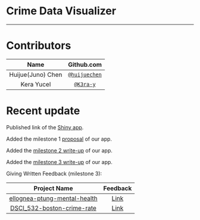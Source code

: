 # Crime Data Visualizer
-------------------------------------------------
# Contributors
| Name   | Github.com |
| :------: | :----------: |
| Huijue(Juno) Chen | [`@huijuechen`](https://github.com/huijuechen/Crime_population) |
| Kera Yucel  | [`@K3ra-y`](https://github.com/K3ra-y/Crime_population) |

# Recent update

Published link of the [Shiny app](https://yucelk.shinyapps.io/Crime_APP/).

Added the milestone 1 [proposal](https://github.com/UBC-MDS/Crime_population/blob/master/doc/proposal.md) of our app.

Added the [milestone 2 write-up](https://github.com/UBC-MDS/Crime_population/blob/master/doc/write_up.md) of our app.

Added the [milestone 3 write-up](https://github.com/K3ra-y/Crime_population/blob/master/doc/write_up_milestone3.md) of our app.

Giving Written Feedback (milestone 3):

| Project Name | Feedback |
| :----------: | :------: |
| [ellognea-ptung-mental-health](https://github.com/UBC-MDS/ellognea-ptung-mental-health) | [Link](https://github.com/UBC-MDS/ellognea-ptung-mental-health/issues/32) |
| [DSCI_532-boston-crime-rate](https://github.com/UBC-MDS/DSCI_532-boston-crime-rate) | [Link](https://github.com/UBC-MDS/DSCI_532-boston-crime-rate/issues/26) |
